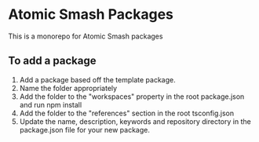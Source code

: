 # Atomic Smash Packages

This is a monorepo for Atomic Smash packages

## To add a package

1. Add a package based off the template package.
2. Name the folder appropriately
3. Add the folder to the "workspaces" property in the root package.json and run npm install
4. Add the folder to the "references" section in the root tsconfig.json
5. Update the name, description, keywords and repository directory in the package.json file for your new package.

